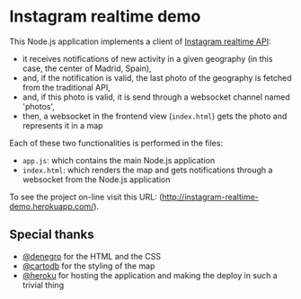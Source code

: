 # Instagram realtime demo

This Node.js application implements a client of [Instagram realtime API](http://instagram.com/developer/realtime/):

  - it receives notifications of new activity in a given geography (in this case, the center of Madrid, Spain),
  - and, if the notification is valid, the last photo of the geography is fetched from the traditional API,
  - and, if this photo is valid, it is send through a websocket channel named 'photos',
  - then, a websocket in the frontend view (`index.html`) gets the photo and represents it in a map

Each of these two functionalities is performed in the files:

  - `app.js`: which contains the main Node.js application
  - `index.html`: which renders the map and gets notifications through a websocket from the Node.js application

To see the project on-line visit this URL: (http://instagram-realtime-demo.herokuapp.com/).

## Special thanks

- [@denegro](http://denegro.com) for the HTML and the CSS
- [@cartodb](http://cartodb.com) for the styling of the map
- [@heroku](http://heroku.com) for hosting the application and making the deploy in such a trivial thing
